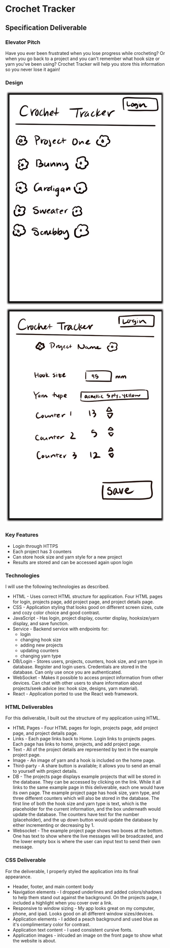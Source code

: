 # Crochet Tracker
## Specification Deliverable
### Elevator Pitch
Have you ever been frustrated when you lose progress while crocheting? Or when you go back to a project and you can't remember what hook size or yarn you've been using? Crochet Tracker will help you store this information so you never lose it again! 
### Design
![Alt text](<Webpage Idea 2.jpg>)
![Alt text](<Webpage Idea.jpg>)
### Key Features
- Login through HTTPS
- Each project has 3 counters
- Can store hook size and yarn style for a new project
- Results are stored and can be accessed again upon login 
### Technologies 
I will use the following technologies as described.
- HTML - Uses correct HTML structure for application. Four HTML pages for login, projects page, add project page, and project details page. 
- CSS - Application styling that looks good on different screen sizes, cute and cozy color choice and good contrast. 
- JavaScript - Has login, project display, counter display, hooksize/yarn display, and save function.
- Service - Backend service with endpoints for: 
    - login
    - changing hook size
    - adding new projects
    - updating counters
    - changing yarn type
- DB/Login - Stores users, projects, counters, hook size, and yarn type in database. Register and login users. Credentials are stored in the database. Can only use once you are authenticated. 
- WebSocket - Makes it possible to access project information from other devices. Can chat with other users to share information about projects/seek advice (ex: hook size, designs, yarn material).
- React - Application ported to use the React web framework. 
### HTML Deliverables
For this deliverable, I built out the structure of my application using HTML.
- HTML Pages - Four HTML pages for login, projects page, add project page, and project details page. 
- Links - Each page links back to Home. Login links to projects pages. Each page has links to home, projects, and add project page. 
- Text - All of the project details are represented by text in the example project page. 
- Image - An image of yarn and a hook is included on the home page.
- Third-party - A share button is available; it allows you to send an email to yourself with project details. 
- DB - The projects page displays example projects that will be stored in the database. They can be accessed by clicking on the link. While it all links to the same example page in this deliverable, each one would have its own page. The example project page has hook size, yarn type, and three different counters which will also be stored in the database. The first line of both the hook size and yarn type is text, which is the placeholder for the current information, and the box underneath would update the database. The counters have text for the number (placeholder), and the up down button would update the database by either incrementing or decreasing by 1. 
- Websocket - The example project page shows two boxes at the bottom. One has text to show where the live messages will be broadcasted, and the lower empty box is where the user can input text to send their own message. 
### CSS Deliverable
For the deliverable, I properly styled the application into its final appearance.
- Header, footer, and main content body
- Navigation elements - I dropped underlines and added colors/shadows to help them stand out against the background. On the projects page, I included a highlight when you cover over a link. 
- Responsive to window sizing - My app looks great on my computer, phone, and ipad. Looks good on all different window sizes/devices. 
- Application elements - I added a peach background and used blue as it's complimentary color for contrast. 
- Application text content - I used consistent cursive fonts. 
- Application images - inlcuded an image on the front page to show what the website is about. 
